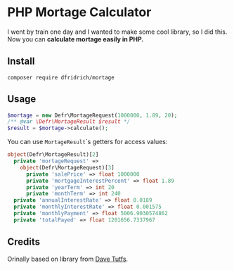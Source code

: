 # PHP Mortage Calculator

I went by train one day and I wanted to make some cool library, so I did this. Now you can **calculate mortage easily in PHP.**

## Install

`composer require dfridrich/mortage`

## Usage

```php
$mortage = new Defr\MortageRequest(1000000, 1.89, 20);
/** @var \Defr\MortageResult $result */
$result = $mortage->calculate();
```

You can use `MortageResult`\`s getters for access values:

```php
object(Defr\MortageResult)[2]
  private 'mortageRequest' =>
    object(Defr\MortageRequest)[3]
      private 'salePrice' => float 1000000
      private 'mortgageInterestPercent' => float 1.89
      private 'yearTerm' => int 20
      private 'monthTerm' => int 240
  private 'annualInterestRate' => float 0.0189
  private 'monthlyInterestRate' => float 0.001575
  private 'monthlyPayment' => float 5006.9030574862
  private 'totalPayed' => float 1201656.7337967
```

## Credits

Orinally based on library from [Dave Tutfs](http://www.davetufts.com/).